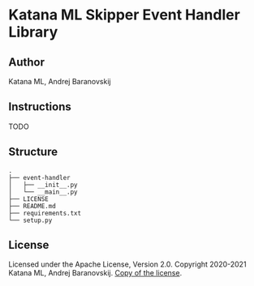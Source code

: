 # Katana ML Skipper Event Handler Library

## Author

Katana ML, Andrej Baranovskij

## Instructions

TODO

## Structure

```
.
├── event-handler 
│   ├── __init__.py
│   └── __main__.py
├── LICENSE
├── README.md
├── requirements.txt
└── setup.py
```

## License

Licensed under the Apache License, Version 2.0. Copyright 2020-2021 Katana ML, Andrej Baranovskij. [Copy of the license](https://github.com/katanaml/katana-pipeline/blob/master/LICENSE).

